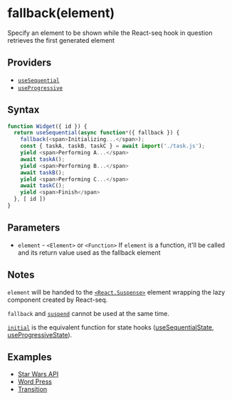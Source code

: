# fallback(element)

Specify an element to be shown while the React-seq hook in question retrieves the first generated element

## Providers

* [`useSequential`](useSequential.md#readme)
* [`useProgressive`](useProgressive.md#readme)

## Syntax

```js
function Widget({ id }) {
  return useSequential(async function*({ fallback }) {
    fallback(<span>Initializing...</span>);
    const { taskA, taskB, taskC } = await import('./task.js');
    yield <span>Performing A...</span>
    await taskA();
    yield <span>Performing B...</span>
    await taskB();
    yield <span>Performing C...</span>
    await taskC();
    yield <span>Finish</span>
  }, [ id ])
}
```

## Parameters

* `element` - `<Element>` or `<Function>` If `element` is a function, it'll be called and its return value used as
the fallback element

## Notes

`element` will be handed to the [`<React.Suspense>`](https://reactjs.org/docs/react-api.html#suspense)
element wrapping the lazy component created by React-seq.

`fallback` and [`suspend`](suspend.md#readme) cannot be used at the same time.

[`initial`](./initial.md#readme) is the equivalent function for state hooks ([useSequentialState](useSequentialState.md#readme),
[useProgressiveState](useProgressiveState.md#readme)).

## Examples

* [Star Wars API](../examples/swapi/README.md#readme)
* [Word Press](../examples/wordpress.md#readme)
* [Transition](../examples/transition/README.md#readme)
